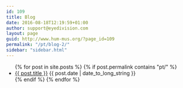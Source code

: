 ```yaml
---
id: 109
title: Blog
date: 2016-08-18T12:19:59+01:00
author: support@eyedivision.com
layout: page
guid: http://www.hum-mus.org/?page_id=109
permalink: "/pt/blog-2/"
sidebar: "sidebar.html"
---
```

<ul>
  {% for post in site.posts %}
    {% if post.permalink contains "pt/" %}
    <li>
      <a href="{{ post.url }}">{{ post.title }}</a> <span class="date">{{ post.date | date_to_long_string }}
    </li>
    {% endif %}
  {% endfor %}
</ul>